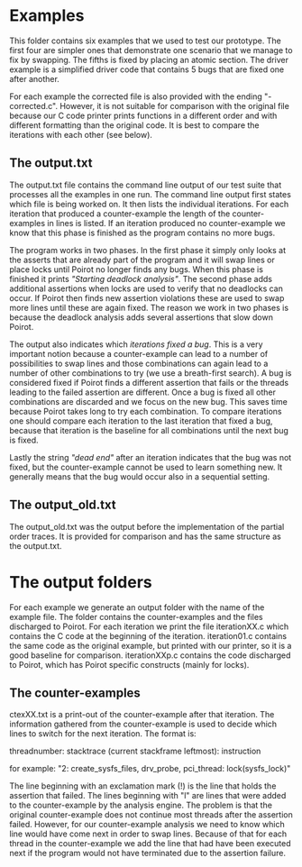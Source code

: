 Examples
========

This folder contains six examples that we used to test our prototype. The first four are simpler ones that demonstrate one scenario that we manage to fix by swapping. The fifths is fixed by placing an atomic section. The driver example is a simplified driver code that contains 5 bugs that are fixed one after another.

For each example the corrected file is also provided with the ending "-corrected.c". However, it is not suitable for comparison with the original file because our C code printer prints functions in a different order and with different formatting than the original code. It is best to compare the iterations with each other (see below).

The output.txt
--------------

The output.txt file contains the command line output of our test suite that processes all the examples in one run. The command line output first states which file is being worked on. It then lists the individual iterations. For each iteration that produced a counter-example the length of the counter-examples in lines is listed. If an iteration produced no counter-example we know that this phase is finished as the program contains no more bugs.

The program works in two phases. In the first phase it simply only looks at the asserts that are already part of the program and it will swap lines or place locks until Poirot no longer finds any bugs. When this phase is finished it prints *"Starting deadlock analysis"*. The second phase adds additional assertions when locks are used to verify that no deadlocks can occur. If Poirot then finds new assertion violations these are used to swap more lines until these are again fixed.
The reason we work in two phases is because the deadlock analysis adds several assertions that slow down Poirot.

The output also indicates which *iterations fixed a bug*. This is a very important notion because a counter-example can lead to a number of possibilities to swap lines and those combinations can again lead to a number of other combinations to try (we use a breath-first search). A bug is considered fixed if Poirot finds a different assertion that fails or the threads leading to the failed assertion are different. Once a bug is fixed all other combinations are discarded and we focus on the new bug. This saves time because Poirot takes long to try each combination. To compare iterations one should compare each iteration to the last iteration that fixed a bug, because that iteration is the baseline for all combinations until the next bug is fixed.

Lastly the string *"dead end"* after an iteration indicates that the bug was not fixed, but the counter-example cannot be used to learn something new. It generally means that the bug would occur also in a sequential setting.

The output_old.txt
--------------

The output_old.txt was the output before the implementation of the partial order traces. It is provided for comparison and has the same structure as the output.txt.

The output folders
==================

For each example we generate an output folder with the name of the example file. The folder contains the counter-examples and the files discharged to Poirot. For each iteration we print the file iterationXX.c which contains the C code at the beginning of the iteration. iteration01.c contains the same code as the original example, but printed with our printer, so it is a good baseline for comparison. iterationXXp.c contains the code discharged to Poirot, which has Poirot specific constructs (mainly for locks).

The counter-examples
--------------------

ctexXX.txt is a print-out of the counter-example after that iteration. The information gathered from the counter-example is used to decide which lines to switch for the next iteration. The format is:

threadnumber: stacktrace (current stackframe leftmost): instruction

for example: "2: create_sysfs_files, drv_probe, pci_thread: lock(sysfs_lock)"

The line beginning with an exclamation mark (!) is the line that holds the assertion that failed. The lines beginning with "l" are lines that were added to the counter-example by the analysis engine. The problem is that the original counter-example does not continue most threads after the assertion failed. However, for our counter-example analysis we need to know which line would have come next in order to swap lines. Because of that for each thread in the counter-example we add the line that had have been executed next if the program would not have terminated due to the assertion failure.